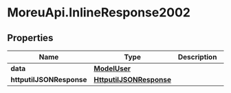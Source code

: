 # MoreuApi.InlineResponse2002

## Properties
Name | Type | Description | Notes
------------ | ------------- | ------------- | -------------
**data** | [**ModelUser**](ModelUser.md) |  | [optional] 
**httputilJSONResponse** | [**HttputilJSONResponse**](HttputilJSONResponse.md) |  | [optional] 
